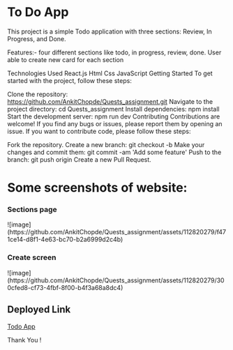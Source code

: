 
# To Do App

<p id="description">This project is a simple Todo application with three sections: Review, In Progress, and Done.

Features:-
four different sections like todo, in progress, review, done.
User able to create new card for each section

Technologies Used
React.js
Html
Css
JavaScript
Getting Started
To get started with the project, follow these steps:

Clone the repository: https://github.com/AnkitChopde/Quests_assignment.git
Navigate to the project directory: cd Quests_assignment
Install dependencies: npm install
Start the development server: npm run dev
Contributing
Contributions are welcome! If you find any bugs or issues, please report them by opening an issue. If you want to contribute code, please follow these steps:

Fork the repository.
Create a new branch: git checkout -b <branch-name>
Make your changes and commit them: git commit -am 'Add some feature'
Push to the branch: git push origin <branch-name>
Create a new Pull Request.

# Some screenshots of website:

<h3>Sections page</h3>
![image](https://github.com/AnkitChopde/Quests_assignment/assets/112820279/f471ce14-d8f1-4e63-bc70-b2a6999d2c4b)

<h3>Create screen</h3>
![image](https://github.com/AnkitChopde/Quests_assignment/assets/112820279/300cfed8-cf73-4fbf-8f00-b4f3a68a8dc4)

<h2>Deployed Link</h2>

[Todo App](https://quests-assignment.vercel.app/)

Thank You !

